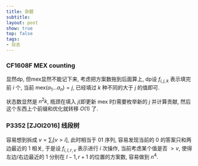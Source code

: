 ```yaml
---
title: 杂题
subtitle: 
layout: post
show: true
top: false
tags: 
- 日志
---
```


### CF1608F MEX counting

显然dp, 但mex显然不能记下来, 考虑把方案数拖到后面算上, dp设 $f_{i, j, k}$ 表示填完前 $i$ 个, 当前 $\mathrm{mex}(a_1\ldots a_n)=j$, 已经填过 $k$ 种不同的大于 $j$ 的值即可.

状态数显然是 $n^2k$, 瓶颈在填入 $j$(即更新 $\mathrm{mex}$ 时)需要枚举新的 $j$ 并计算贡献, 然后这个东西上个前缀和优化就转移 $O(1)$ 了.

### P3352 [ZJOI2016] 线段树 

容易想到拆成 $v=\sum_i [v>i]$, 此时相当于 $01$ 序列, 容易发现当前的 $0$ 的答案只和两边最近的 $1$ 相关, 于是设 $f_{i, l, r, v}$ 表示进行 $i$ 次操作, 当前考虑某个值是否 $>v$, 使得左边/右边最近的 $1$ 分别在 $l-1, r+1$ 的位置的方案数, 容易做到 $n^4$.